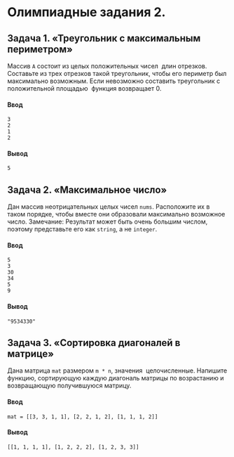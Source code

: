 # Олимпиадные задания 2.
## Задача 1. «Треугольник с максимальным периметром»
Массив `A` состоит из целых положительных чисел ­ длин отрезков. Составьте из трех отрезков такой треугольник, чтобы его периметр был максимально возможным. Если невозможно
составить треугольник с положительной площадью ­ функция возвращает 0.
#### Ввод
```
3
2
1
2
```
#### Вывод
```
5
```
## Задача 2. «Максимальное число»
Дан массив неотрицательных целых чисел `nums`. Расположите их в таком порядке, чтобы
вместе они образовали максимально возможное число.
Замечание: Результат может быть очень большим числом, поэтому представьте его как
`string`, а не `integer`.
#### Ввод
```
5
3
30
34
5
9
```
#### Вывод
```
"9534330"
```
## Задача 3. «Сортировка диагоналей в матрице»
Дана матрица `mat` размером `m * n`, значения ­ целочисленные. Напишите функцию, сортирующую каждую диагональ матрицы по возрастанию и возвращающую получившуюся матрицу.
#### Ввод
```
mat = [[3, 3, 1, 1], [2, 2, 1, 2], [1, 1, 1, 2]]
```
#### Вывод
```
[[1, 1, 1, 1], [1, 2, 2, 2], [1, 2, 3, 3]]
```
